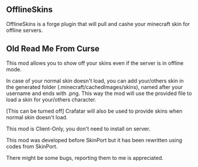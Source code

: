 OfflineSkins
---
OfflineSkins is a forge plugin that will pull and cashe your minecraft skin for offline servers.




Old Read Me From Curse
---
This mod allows you to show off your skins even if the server is in offline mode.

In case of your normal skin doesn't load, you can add your/others skin in the generated folder (.minecraft/cachedImages/skins), named after your username and ends with .png. This way the mod will use the provided file to load a skin for your/others character.

[This can be turned off] Crafatar will also be used to provide skins when normal skin doesn't load. 

This mod is Client-Only, you don't need to install on server.

This mod was developed before SkinPort but it has been rewritten using codes from SkinPort.

There might be some bugs, reporting them to me is appreciated.

